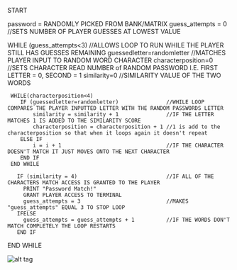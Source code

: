START

password = RANDOMLY PICKED FROM BANK/MATRIX
guess_attempts = 0                                    //SETS NUMBER OF PLAYER GUESSES AT LOWEST VALUE

WHILE (guess_attempts<3)                              //ALLOWS LOOP TO RUN WHILE THE PLAYER STILL HAS GUESSES REMAINING
    guessedletter=randomletter                        //MATCHES PLAYER INPUT TO RANDOM WORD CHARACTER
    characterposition=0                               //SETS CHARACTER READ NUMBER of RANDOM PASSWORD I.E. FIRST LETTER = 0, SECOND = 1
    similarity=0                                      //SIMILARITY VALUE OF THE TWO WORDS
    
     WHILE(characterposition<4)
        IF (guessedletter=randomletter)               //WHILE LOOP COMPARES THE PLAYER INPUTTED LETTER WITH THE RANDOM PASSWORDS LETTER
            similarity = similarity + 1               //IF THE LETTER MATCHES 1 IS ADDED TO THE SIMILARITY SCORE
            characterposition = characterposition + 1 //1 is add to the characterposition so that when it loops again it doesn't repeat
        ELSE IF                                          
            i = i + 1                                 //IF THE CHARACTER DOESN'T MATCH IT JUST MOVES ONTO THE NEXT CHARACTER
        END IF
     END WHILE

       IF (similarity = 4)                            //IF ALL OF THE CHARACTERS MATCH ACCESS IS GRANTED TO THE PLAYER 
         PRINT "Password Match!"
         GRANT PLAYER ACCESS TO TERMINAL
         guess_attempts = 3                           //MAKES "guess_attempts" EQUAL 3 TO STOP LOOP
       IFELSE
         guess_attempts = guess_attempts + 1          //IF THE WORDS DON'T MATCH COMPLETELY THE LOOP RESTARTS
       END IF

END WHILE
      
![alt tag](https://www.dropbox.com/s/cimrm6viha2ssfi/Capture.JPG?dl=0 "Flowchart")          
            
    
    
